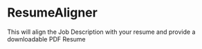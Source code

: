 # ResumeAligner
This will align the Job Description with your resume and provide a downloadable PDF Resume
